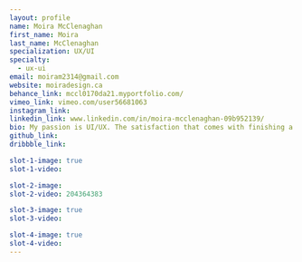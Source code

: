 ```yaml
---
layout: profile
name: Moira McClenaghan
first_name: Moira
last_name: McClenaghan
specialization: UX/UI
specialty:
  - ux-ui
email: moiram2314@gmail.com
website: moiradesign.ca
behance_link: mccl0170da21.myportfolio.com/
vimeo_link: vimeo.com/user56681063
instagram_link:
linkedin_link: www.linkedin.com/in/moira-mcclenaghan-09b952139/
bio: My passion is UI/UX. The satisfaction that comes with finishing a project better every time is what I strive for.
github_link:
dribbble_link:

slot-1-image: true
slot-1-video:

slot-2-image:
slot-2-video: 204364383

slot-3-image: true
slot-3-video:

slot-4-image: true
slot-4-video:
---
```

